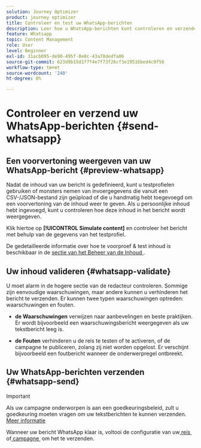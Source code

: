 ```yaml
---
solution: Journey Optimizer
product: journey optimizer
title: Controleer en test uw WhatsApp-berichten
description: Leer hoe u WhatsApp-berichten kunt controleren en verzenden in Journey Optimizer
feature: Whatsapp
topic: Content Management
role: User
level: Beginner
exl-id: 31acb095-de90-495f-8e8c-43a78dedfa06
source-git-commit: 623d9b15d1f7f4e7f73f26cf3e19516bed4c0f56
workflow-type: tm+mt
source-wordcount: '240'
ht-degree: 0%

---
```


# Controleer en verzend uw WhatsApp-berichten {#send-whatsapp}

## Een voorvertoning weergeven van uw WhatsApp-bericht {#preview-whatsapp}

Nadat de inhoud van uw bericht is gedefinieerd, kunt u testprofielen gebruiken of monsters nemen van invoergegevens die vanuit een CSV-/JSON-bestand zijn geüpload of die u handmatig hebt toegevoegd om een voorvertoning van de inhoud weer te geven. Als u persoonlijke inhoud hebt ingevoegd, kunt u controleren hoe deze inhoud in het bericht wordt weergegeven.

Klik hiertoe op **[!UICONTROL Simulate content]** en controleer het bericht met behulp van de gegevens van het testprofiel.

De gedetailleerde informatie over hoe te voorproef &amp; test inhoud is beschikbaar in de [&#x200B; sectie van het Beheer van de Inhoud &#x200B;](../content-management/preview-test.md).

## Uw inhoud valideren {#whatsapp-validate}

U moet alarm in de hogere sectie van de redacteur controleren. Sommige zijn eenvoudige waarschuwingen, maar andere kunnen u verhinderen het bericht te verzenden. Er kunnen twee typen waarschuwingen optreden: waarschuwingen en fouten.

* **de Waarschuwingen** verwijzen naar aanbevelingen en beste praktijken. Er wordt bijvoorbeeld een waarschuwingsbericht weergegeven als uw tekstbericht leeg is.

* **de Fouten** verhinderen u de reis te testen of te activeren, of de campagne te publiceren, zolang zij niet worden opgelost. Er verschijnt bijvoorbeeld een foutbericht wanneer de onderwerpregel ontbreekt.

## Uw WhatsApp-berichten verzenden {#whatsapp-send}

>[!IMPORTANT]
>
> Als uw campagne onderworpen is aan een goedkeuringsbeleid, zult u goedkeuring moeten vragen om uw tekstberichten te kunnen verzenden. [Meer informatie](../test-approve/gs-approval.md)

Wanneer uw bericht WhatsApp klaar is, voltooi de configuratie van uw [&#x200B; reis &#x200B;](../building-journeys/publishing-the-journey.md) of [&#x200B; campagne &#x200B;](../campaigns/review-activate-campaign.md) om het te verzenden.
